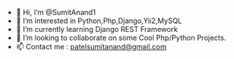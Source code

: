 - 👋 Hi, I’m @SumitAnand1
- 👀 I’m interested in Python,Php,Django,Yii2,MySQL
- 🌱 I’m currently learning Django REST Framework
- 💞️ I’m looking to collaborate on some Cool Php/Python Projects.
- 📫 Contact me : patelsumitanand@gmail.com

